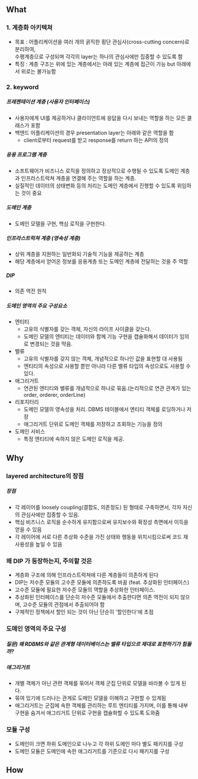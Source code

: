 What
---
### 1. 계층화 아키텍쳐
- 목표 : 어플리케이션을 여러 개의 굵직한 횡단 관심사(cross-cutting concern)로 분리하여,<br>
수평계층으로 구성되며 각각의 layer는 하나의 관심사에만 집중할 수 있도록 함
- 특징 : 계층 구조는 위에 있는 계층에서는 아래 있는 계층에 접근이 가능 but 아래에서 위로는 불가능함

### 2. keyword
##### 프레젠테이션 계층 (사용자 인터페이스)
  - 사용자에게 UI를 제공하거나 클라이언트에 응답을 다시 보내는 역할을 하는 모든 클래스가 포함
  - 백엔드 어플리케이션의 경우 presentation layer는 아래와 같은 역할을 함
     - client로부터 request를 받고 response를 return 하는 API의 정의
##### 응용 프로그램 계층 
   - 소프트웨어가 비즈니스 로직을 정의하고 정상적으로 수행될 수 있도록 도메인 계층과 인프라스트럭쳐 계층을 연결해 주는 역할을 하는 계층.
   - 실질적인 데이터의 상태변화 등의 처리는 도메인 계층에서 진행할 수 있도록 위임하는 것이 중요
##### 도메인 계층
   - 도메인 모델을 구현, 핵심 로직을 구현한다.
##### 인프라스트럭쳐 계층 (영속성 계층)
   - 상위 계층을 지원하는 일반화되 기술적 기능을 제공하는 계층<br>
   - 해당 계층에서 얻어온 정보를 응용계층 또는 도메인 계층에 전달하는 것을 주 역할
##### DIP
   - 의존 역전 원칙
##### 도메인 영역의 주요 구성요소
   - 엔티티
     - 고유의 식별자를 갖는 객체, 자신의 라이프 사이클을 갖는다.
     - 도메인 모델의 엔티티는 데이터와 함께 기능 구현을 캡슐화해서 데이터가 임의로 변경되는 것을 막음.
   - 밸류
     - 고유의 식별자를 갖지 않는 객체, 개념적으로 하나인 값을 표현할 대 사용됨
     - 엔티티의 속성으로 사용할 뿐만 아니라 다른 밸류 타입의 속성으로도 사용할 수 있다.
   - 애그리거트
     - 연관된 엔티티와 밸류를 개념적으로 하나로 묶음.(논리적으로 연관 관계가 있는 order, orderer, orderLine)
   - 리포지터리
     - 도메인 모델의 영속성을 처리. DBMS 테이블에서 엔티티 객체를 로딩하거나 저장
     - 애그리거트 단위로 도메인 객체를 저장하고 조회하는 기능을 정의
   - 도메인 서비스
     - 특정 엔티티에 속하지 않은 도메인 로직을 제공.

Why
---
### layered architecture의 장점
##### 장점
- 각 레이어를 loosely coupling(결합도, 의존정도) 된 형태로 구축하면서, 각자 자신의 관심사에만 집중할 수 있음.
- 핵심 비즈니스 로직을 순수하게 유지함으로써 유지보수와 확장성 측면에서 이득을 얻을 수 있음
- 각 레이어에 서로 다른 추상화 수준을 가진 상태와 행동을 위치시킴으로써 코드 재사용성을 높일 수 있음
### 왜 DIP 가 등장하는지, 주의할 것은
- 계층화 구조에 의해 인프라스트럭쳐에 다른 계층들이 의존하게 된다
- DIP는 저수준 모듈의 고수준 모듈에 의존하도록 바꿈 (feat. 추상화된 인터페이스)
- 고수준 모듈에 필요한 저수준 모듈의 역할을 추상화한 인터페이스.
- 추상화된 인터페이스를 단순히 저수준 모듈에서 추출한다면 의존 역전이 되지 않으며, 고수준 모듈의 관점에서 추출되어야 함
- 구체적인 정책에서 할인 되는 것이 아닌 단순히 '할인한다'에 초점
### 도메인 영역의 주요 구성
##### 질문) 왜 RDBMS와 같은 관계형 데이터베이스는 밸류 타입으르 제대로 표현하기가 힘들까?
##### 애그리거트
- 개별 객체가 아닌 관련 객체를 묶어서 객체 군집 단위로 모델을 바라볼 수 있게 된다.
- 묶여 있기에 드러나는 관게로 도메인 모델을 이해하고 구현할 수 있게됨
- 애그리거트는 군집에 속한 객체를 관리하는 루트 엔티티를 가지며, 이를 통해 내부 구현을 숨겨서 애그리거트 단위로 구현을 캡슐화할 수 있도록 도와줌
### 모듈 구성
- 도메인이 크면 하위 도메인으로 나누고 각 하위 도메인 마다 별도 패키지를 구성
- 도메인 모듈은 도메인에 속한 애그리거트를 기준으로 다시 패키지를 구성

How
---

